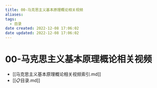 ```yaml
---
title: 00-马克思主义基本原理概论相关视频
aliases:
tags:
  - 目录
date created: 2022-12-08 17:06:02
date updated: 2022-12-08 17:06:02
---
```


# 00-马克思主义基本原理概论相关视频

- [[马克思主义基本原理概论相关视频索引.md]]
- [[📋目录.md]]
